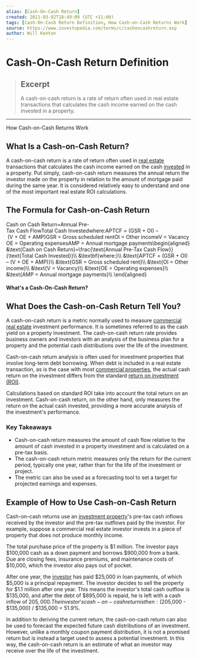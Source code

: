 ```yaml
---
alias: [Cash-On-Cash Return]
created: 2021-03-02T18:49:09 (UTC +11:00)
tags: [Cash-On-Cash Return Definition, How Cash-on-Cash Returns Work]
source: https://www.investopedia.com/terms/c/cashoncashreturn.asp
author: Will Kenton
---
```


# Cash-On-Cash Return Definition

> ## Excerpt
> A cash-on-cash return is a rate of return often used in real estate transactions that calculates the cash income earned on the cash invested in a property.

---

How Cash-on-Cash Returns Work
## What Is a Cash-on-Cash Return?

A cash-on-cash return is a rate of return often used in [real estate](https://www.investopedia.com/terms/r/realestate.asp) transactions that calculates the cash income earned on the cash [invested](https://www.investopedia.com/terms/i/investing.asp) in a property. Put simply, cash-on-cash return measures the annual return the investor made on the property in relation to the amount of mortgage paid during the same year. It is considered relatively easy to understand and one of the most important real estate ROI calculations.

## The Formula for Cash-on-Cash Return

Cash on Cash Return\=Annual Pre-Tax Cash FlowTotal Cash Investedwhere:APTCF = (GSR + OI) – (V + OE + AMP)GSR = Gross scheduled rentOI = Other incomeV = VacancyOE = Operating expensesAMP = Annual mortgage payments\\begin{aligned} &\\text{Cash on Cash Return}=\\frac{\\text{Annual Pre-Tax Cash Flow}}{\\text{Total Cash Invested}}\\\\ &\\textbf{where:}\\\\ &\\text{APTCF = (GSR + OI) – (V + OE + AMP)}\\\\ &\\text{GSR = Gross scheduled rent}\\\\ &\\text{OI = Other income}\\\\ &\\text{V = Vacancy}\\\\ &\\text{OE = Operating expenses}\\\\ &\\text{AMP = Annual mortgage payments}\\\\ \\end{aligned}

#### What's a Cash-On-Cash Return?

## What Does the Cash-on-Cash Return Tell You?

A cash-on-cash return is a metric normally used to measure [commercial real estate](https://www.investopedia.com/terms/c/commercialrealestate.asp) investment performance. It is sometimes referred to as the cash yield on a property investment. The cash-on-cash return rate provides business owners and investors with an analysis of the business plan for a property and the potential cash distributions over the life of the investment.

Cash-on-cash return analysis is often used for investment properties that involve long-term debt borrowing. When debt is included in a real estate transaction, as is the case with most [commercial properties](https://www.investopedia.com/terms/c/commercial-property.asp), the actual cash return on the investment differs from the standard [return on investment (ROI)](https://www.investopedia.com/terms/r/returnoninvestment.asp).

Calculations based on standard ROI take into account the total return on an investment. Cash-on-cash return, on the other hand, only measures the return on the actual cash invested, providing a more accurate analysis of the investment's performance.

### Key Takeaways

-   Cash-on-cash return measures the amount of cash flow relative to the amount of cash invested in a property investment and is calculated on a pre-tax basis.
-   The cash-on-cash return metric measures only the return for the current period, typically one year, rather than for the life of the investment or project.
-   The metric can also be used as a forecasting tool to set a target for projected earnings and expenses.

## Example of How to Use Cash-on-Cash Return

Cash-on-cash returns use an [investment property](https://www.investopedia.com/terms/i/investment-property.asp)'s pre-tax cash inflows received by the investor and the pre-tax outflows paid by the investor. For example, suppose a commercial real estate investor invests in a piece of property that does not produce monthly income.

The total purchase price of the property is $1 million. The investor pays $100,000 cash as a down payment and borrows $900,000 from a bank. Due are closing fees, insurance premiums, and maintenance costs of $10,000, which the investor also pays out of pocket.

After one year, the [investor](https://www.investopedia.com/terms/i/investor.asp) has paid $25,000 in loan payments, of which $5,000 is a principal repayment. The investor decides to sell the property for $1.1 million after one year. This means the investor's total cash outflow is $135,000, and after the debt of $895,000 is repaid, he is left with a cash inflow of $205,000. The investor's cash-on-cash return is then: ($205,000 - $135,000) / $135,000 = 51.9%.

In addition to deriving the current return, the cash-on-cash return can also be used to forecast the expected future cash distributions of an investment. However, unlike a monthly coupon payment distribution, it is not a promised return but is instead a target used to assess a potential investment. In this way, the cash-on-cash return is an estimate of what an investor may receive over the life of the investment.
